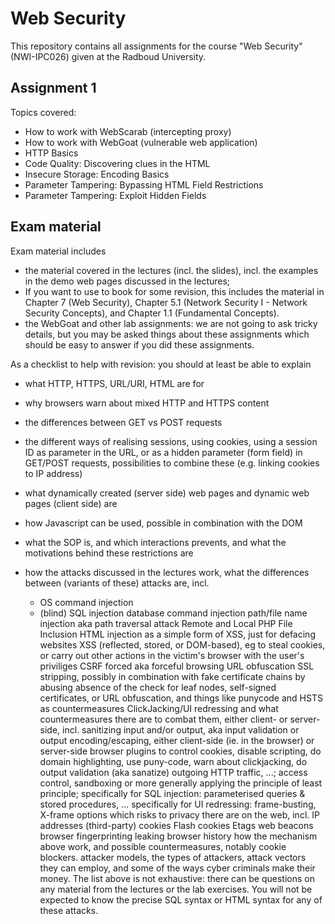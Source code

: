 # Web Security

This repository contains all assignments for the course "Web Security" (NWI-IPC026) given at the Radboud University.

## Assignment 1

Topics covered:

* How to work with WebScarab (intercepting proxy)
* How to work with WebGoat (vulnerable web application)
* HTTP Basics
* Code Quality: Discovering clues in the HTML
* Insecure Storage: Encoding Basics
* Parameter Tampering: Bypassing HTML Field Restrictions
* Parameter Tampering: Exploit Hidden Fields


## Exam material

Exam material includes

* the material covered in the lectures (incl. the slides), incl. the examples in the demo web pages discussed in the lectures;
* If you want to use to book for some revision, this includes the material in Chapter 7 (Web Security), Chapter 5.1 (Network Security I - Network Security Concepts), and Chapter 1.1 (Fundamental Concepts).
* the WebGoat and other lab assignments: we are not going to ask tricky details, but you may be asked things about these assignments which should be easy to answer if you did these assignments.

As a checklist to help with revision: you should at least be able to explain

* what HTTP, HTTPS, URL/URI, HTML are for
* why browsers warn about mixed HTTP and HTTPS content
* the differences between GET vs POST requests
* the different ways of realising sessions, using cookies, using a session ID as parameter in the URL, or as a hidden parameter (form field) in GET/POST requests, possibilities to combine these (e.g. linking cookies to IP address)
* what dynamically created (server side) web pages and dynamic web pages (client side) are
* how Javascript can be used, possible in combination with the DOM
* what the SOP is, and which interactions prevents, and what the motivations behind these restrictions are
* how the attacks discussed in the lectures work, what the differences between (variants of these) attacks are, incl.

	* OS command injection
	* (blind) SQL injection
database command injection
path/file name injection aka path traversal attack
Remote and Local PHP File Inclusion
HTML injection as a simple form of XSS, just for defacing websites
XSS (reflected, stored, or DOM-based), eg to steal cookies, or carry out other actions in the victim's browser with the user's priviliges
CSRF
forced aka forceful browsing
URL obfuscation
SSL stripping, possibly in combination with fake certificate chains by abusing absence of the check for leaf nodes, self-signed certificates, or URL obfuscation, and things like punycode and HSTS as countermeasures
ClickJacking/UI redressing
and what countermeasures there are to combat them, either client- or server-side, incl.
sanitizing input and/or output, aka input validation or output encoding/escaping, either client-side (ie. in the browser) or server-side
browser plugins to control cookies, disable scripting, do domain highlighting, use puny-code, warn about clickjacking, do output validation (aka sanatize) outgoing HTTP traffic, ...;
access control, sandboxing or more generally applying the principle of least principle;
specifically for SQL injection: parameterised queries & stored procedures, ...
specifically for UI redressing: frame-busting, X-frame options
which risks to privacy there are on the web, incl.
IP addresses
(third-party) cookies
Flash cookies
Etags
web beacons
browser fingerprinting
leaking browser history
how the mechanism above work, and possible countermeasures, notably cookie blockers.
attacker models, the types of attackers, attack vectors they can employ, and some of the ways cyber criminals make their money.
The list above is not exhaustive: there can be questions on any material from the lectures or the lab exercises. You will not be expected to know the precise SQL syntax or HTML syntax for any of these attacks.